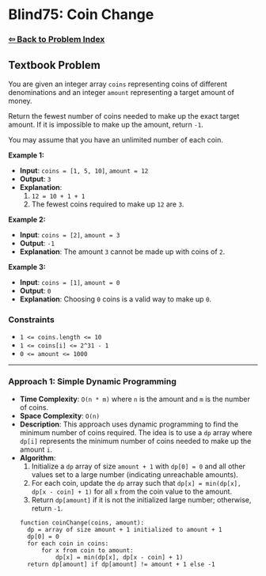 # Blind75: Coin Change

### [⇦ Back to Problem Index](../../index.md)

## Textbook Problem

You are given an integer array `coins` representing coins of different denominations and an integer `amount` representing a target amount of money.

Return the fewest number of coins needed to make up the exact target amount. If it is impossible to make up the amount, return `-1`.

You may assume that you have an unlimited number of each coin.

**Example 1:**

- **Input**: `coins = [1, 5, 10]`, `amount = 12`
- **Output**: `3`
- **Explanation**:
  1. `12 = 10 + 1 + 1`
  2. The fewest coins required to make up `12` are `3`.

**Example 2:**

- **Input**: `coins = [2]`, `amount = 3`
- **Output**: `-1`
- **Explanation**: The amount `3` cannot be made up with coins of `2`.

**Example 3:**

- **Input**: `coins = [1]`, `amount = 0`
- **Output**: `0`
- **Explanation**: Choosing `0` coins is a valid way to make up `0`.

### Constraints

- `1 <= coins.length <= 10`
- `1 <= coins[i] <= 2^31 - 1`
- `0 <= amount <= 1000`

---

### Approach 1: Simple Dynamic Programming

- **Time Complexity**: `O(n * m)` where `n` is the amount and `m` is the number of coins.
- **Space Complexity**: `O(n)`
- **Description**: This approach uses dynamic programming to find the minimum number of coins required. The idea is to use a `dp` array where `dp[i]` represents the minimum number of coins needed to make up the amount `i`.
- **Algorithm**:
  1. Initialize a `dp` array of size `amount + 1` with `dp[0] = 0` and all other values set to a large number (indicating unreachable amounts).
  2. For each coin, update the `dp` array such that `dp[x] = min(dp[x], dp[x - coin] + 1)` for all `x` from the coin value to the amount.
  3. Return `dp[amount]` if it is not the initialized large number; otherwise, return `-1`.
  ```pseudo
  function coinChange(coins, amount):
    dp = array of size amount + 1 initialized to amount + 1
    dp[0] = 0
    for each coin in coins:
        for x from coin to amount:
            dp[x] = min(dp[x], dp[x - coin] + 1)
    return dp[amount] if dp[amount] != amount + 1 else -1
  ```

